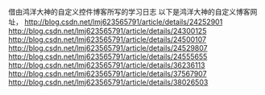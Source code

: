借由鸿洋大神的自定义控件博客所写的学习日志
    以下是鸿洋大神的自定义博客网址，
    http://blog.csdn.net/lmj623565791/article/details/24252901
    http://blog.csdn.net/lmj623565791/article/details/24300125
    http://blog.csdn.net/lmj623565791/article/details/24500107
    http://blog.csdn.net/lmj623565791/article/details/24529807
    http://blog.csdn.net/lmj623565791/article/details/24555655
    http://blog.csdn.net/lmj623565791/article/details/36236113
    http://blog.csdn.net/lmj623565791/article/details/37567907
    http://blog.csdn.net/lmj623565791/article/details/38026503


